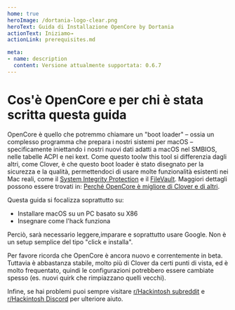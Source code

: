 ```yaml
---
home: true
heroImage: /dortania-logo-clear.png
heroText: Guida di Installazione OpenCore by Dortania
actionText: Iniziamo→
actionLink: prerequisites.md

meta:
- name: description
  content: Versione attualmente supportata: 0.6.7
---
```


# Cos'è OpenCore e per chi è stata scritta questa guida

OpenCore è quello che potremmo chiamare un "boot loader" – ossia un complesso programma che prepara i nostri sistemi per macOS – specificamente iniettando i nostri nuovi dati adatti a macOS nel SMBIOS, nelle tabelle ACPI e nei kext. Come questo toolw this tool si differenzia dagli altri, come Clover, è che questo boot loader è stato disegnato per la sicurezza e la qualità, permettendoci di usare molte funzionalità esistenti nei Mac reali, come il [System Integrity Protection](https://support.apple.com/en-ca/HT204899) e il [FileVault](https://support.apple.com/en-ca/HT204837). Maggiori dettagli possono essere trovati in: [Perché OpenCore è migliore di Clover e di altri](why-oc.md).

Questa guida si focalizza soprattutto su:

* Installare macOS su un PC basato su X86
* Insegnare come l'hack funziona

Perciò, sarà necessario leggere,imparare e soprattutto usare Google. Non è un setup semplice del tipo "click e installa".

Per favore ricorda che OpenCore è ancora nuovo e correntemente in beta. Tuttavia è abbastanza stabile, molto più di Clover da certi punti di vista, ed è molto frequentato, quindi le configurazioni potrebbero essere cambiate spesso (es. nuovi quirk che rimpiazzano quelli vecchi).

Infine, se hai problemi puoi sempre visitare [r/Hackintosh subreddit](https://www.reddit.com/r/hackintosh/) e [r/Hackintosh Discord](https://discord.gg/u8V7N5C) per ulteriore aiuto.
